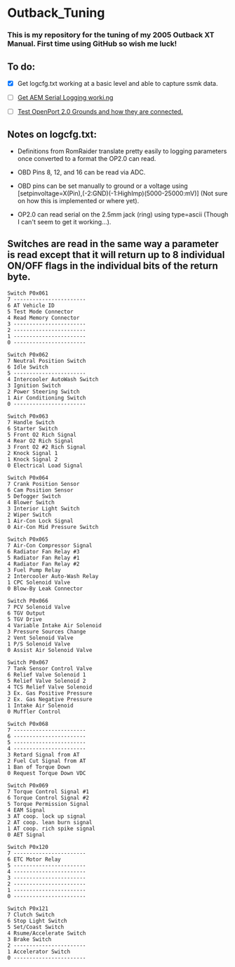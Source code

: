 # Outback_Tuning
### This is my repository for the tuning of my 2005 Outback XT Manual. First time using GitHub so wish me luck!

## To do:
- [x] Get logcfg.txt working at a basic level and able to capture ssmk data.
- [ ] [Get AEM Serial Logging worki.ng](https://github.com/jayge91/Outback_Tuning/issues/5)
- [ ] [Test OpenPort 2.0 Grounds and how they are connected.](https://github.com/jayge91/Outback_Tuning/issues/4)


## Notes on logcfg.txt:
- Definitions from RomRaider translate pretty easily to logging parameters once converted to a format the OP2.0 can read.

- OBD Pins 8, 12, and 16 can be read via ADC.
- OBD pins can be set manually to ground or a voltage using [setpinvoltage=X(Pin),(-2:GND)(-1:HighImp)(5000-25000:mV)] (Not sure on how this is implemented or where yet).
- OP2.0 can read serial on the 2.5mm jack (ring) using type=ascii (Though I can't seem to get it working...).

## Switches are read in the same way a parameter is read except that it will return up to 8 individual ON/OFF flags in the individual bits of the return byte. 
```
Switch P0x061
7 -----------------------
6 AT Vehicle ID
5 Test Mode Connector
4 Read Memory Connector
3 -----------------------
2 -----------------------
1 -----------------------
0 -----------------------
```
```
Switch P0x062
7 Neutral Position Switch
6 Idle Switch
5 -----------------------
4 Intercooler AutoWash Switch
3 Ignition Switch
2 Power Steering Switch
1 Air Conditioning Switch
0 -----------------------
```

```
Switch P0x063
7 Handle Switch
6 Starter Switch
5 Front O2 Rich Signal
4 Rear O2 Rich Signal
3 Front O2 #2 Rich Signal
2 Knock Signal 1
1 Knock Signal 2
0 Electrical Load Signal
```

```
Switch P0x064
7 Crank Position Sensor
6 Cam Position Sensor
5 Defogger Switch
4 Blower Switch
3 Interior Light Switch
2 Wiper Switch
1 Air-Con Lock Signal
0 Air-Con Mid Pressure Switch
```

```
Switch P0x065
7 Air-Con Compressor Signal
6 Radiator Fan Relay #3
5 Radiator Fan Relay #1
4 Radiator Fan Relay #2
3 Fuel Pump Relay
2 Intercooler Auto-Wash Relay
1 CPC Solenoid Valve
0 Blow-By Leak Connector
```

```
Switch P0x066
7 PCV Solenoid Valve
6 TGV Output
5 TGV Drive
4 Variable Intake Air Solenoid
3 Pressure Sources Change
2 Vent Solenoid Valve
1 P/S Solenoid Valve
0 Assist Air Solenoid Valve
```

```
Switch P0x067
7 Tank Sensor Control Valve
6 Relief Valve Solenoid 1
5 Relief Valve Solenoid 2
4 TCS Relief Valve Solenoid
3 Ex. Gas Positive Pressure
2 Ex. Gas Negative Pressure
1 Intake Air Solenoid
0 Muffler Control
```

```
Switch P0x068
7 -----------------------
6 -----------------------
5 -----------------------
4 -----------------------
3 Retard Signal from AT
2 Fuel Cut Signal from AT
1 Ban of Torque Down
0 Request Torque Down VDC
```

```
Switch P0x069
7 Torque Control Signal #1
6 Torque Control Signal #2
5 Torque Permission Signal
4 EAM Signal
3 AT coop. lock up signal
2 AT coop. lean burn signal
1 AT coop. rich spike signal
0 AET Signal
```

```
Switch P0x120
7 -----------------------
6 ETC Motor Relay
5 -----------------------
4 -----------------------
3 -----------------------
2 -----------------------
1 -----------------------
0 -----------------------
```

```
Switch P0x121
7 Clutch Switch
6 Stop Light Switch
5 Set/Coast Switch
4 Rsume/Accelerate Switch
3 Brake Switch
2 -----------------------
1 Accelerator Switch
0 -----------------------
```
